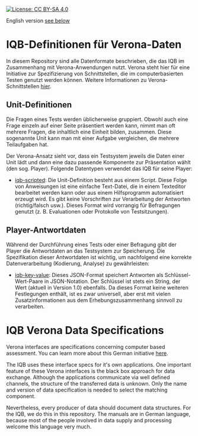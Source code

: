 [![License: CC BY-SA 4.0](https://img.shields.io/badge/License-CC%20BY--SA%204.0-lightgrey.svg)](https://creativecommons.org/licenses/by-sa/4.0/)

English version [see below](#english)

# IQB-Definitionen für Verona-Daten

In diesem Repository sind alle Datenformate beschrieben, die das IQB im Zusammenhang 
mit Verona-Anwendungen nutzt. Verona steht hier für eine Initiative zur Spezifizierung 
von Schnittstellen, die im computerbasierten Testen genutzt werden können. Weitere 
Informationen zu Verona-Schnittstellen [hier](https://github.com/verona-interfaces/introduction).

## Unit-Definitionen
Die Fragen eines Tests werden üblicherweise gruppiert. Obwohl auch eine Frage einzeln
auf einer Seite präsentiert werden kann, nimmt man oft mehrere Fragen, die inhaltlich 
eine Einheit bilden, zusammen. Diese sogenannte Unit kann man mit einer Aufgabe 
vergleichen, die mehrere Teilaufgaben hat.

Der Verona-Ansatz sieht vor, dass ein Testsystem jeweils die Daten einer Unit lädt 
und dann eine dazu passende Komponente zur Präsentation wählt (den sog. Player). Folgende 
Datentypen verwendet das IQB für seine Player:

* [iqb-scripted](unit-defs/manual_iqb-scripted.md): Die Unit-Definition besteht aus einem Script. 
Diese Folge von Anweisungen ist eine einfache Text-Datei, die in einem Texteditor bearbeitet
werden kann oder aus einem Hilfsprogramm automatisiert erzeugt wird. Es gibt keine Vorschriften zur 
Verarbeitung der Antworten (richtig/falsch usw.). Dieses Format wird vorrangig für 
Befragungen genutzt (z. B. Evaluationen oder Protokolle von Testsitzungen).

## Player-Antwortdaten  
Während der Durchführung eines Tests oder einer Befragung gibt der Player die 
Antwortdaten an das Testsystem zur Speicherung. Die Spezifikation dieser 
Antwortdaten ist wichtig, um nachfolgend eine korrekte Datenverarbeitung (Kodierung,
Analyse) zu gewährleisten:
* [iqb-key-value](responses/manual_iqb-key-value.md): Dieses JSON-Format speichert Antworten als 
Schlüssel-Wert-Paare in JSON-Notation. Der Schlüssel ist stets ein String, der Wert (aktuell in 
Version 1.0) ebenfalls. Da dieses Format keine weiteren Festlegungen
enthält, ist es zwar universell, aber erst mit vielen Zusatzinformationen aus dem 
Erhebungszusammenhang sinnvoll zu verarbeiten.


# <a name="english"></a>IQB Verona Data Specifications
Verona interfaces are specifications concerning computer based assessment. You can learn 
more about this German initiative [here](https://github.com/verona-interfaces/introduction).

The IQB uses these interface specs for it's own applications. One important feature of these 
Verona interfaces is the black box approach for data exchange. Although the 
applications communicate via well defined channels, the structure of the transferred 
data is unknown. Only the name and version of data specification is needed to select 
the matching component.  

Nevertheless, every producer of data should document data structures. For the IQB, we 
do this in this repository. The manuals are in German language, because most of the 
people involved in data supply and processing welcome this language very much.
